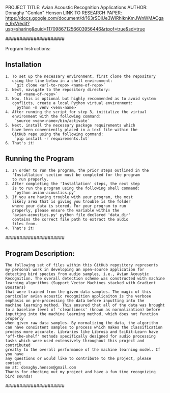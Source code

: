 PROJECT TITLE: Avian Acoustic Recognition Applications
AUTHOR: Donaghy "Conlan" Henson
LINK TO RESEARCH PAPER: https://docs.google.com/document/d/163rSDiUe3WIRhIknKmJWnWMACgae_9xV/edit?usp=sharing&ouid=117098671256603956446&rtpof=true&sd=true

#####################

Program Instructions:
## Installation
    1. To set up the necessary environment, first clone the repository
       using the line below in a shell environment:
        `git clone <url-to-repo> <name-of-repo>`
    2. Next, navigate to the repository directory:
        `cd <name-of-repo>`
    3. Now, this is optional but highly recommended as to avoid system
       conflicts, create a local Python virtual environment:
        `python -m venv <venv-name>`
    4. After running the script for step 3, initialize the virtual
       environment with the following command:
        `source <venv-name>/bin/activate`
    5. Next, install the necessary package requirements which
       have been conveniently placed in a text file within the
       GitHub repo using the following command:
        `pip install -r requirements.txt`
    6. That's it!

## Running the Program
    1. In order to run the program, the prior steps outlined in the
       'Installation' section must be completed for the program
       to run properly.
    2. After completing the 'Installation' steps, the next step
       is to run the program using the following shell command:
        'python avian-acoustics.py'
    3. If you are having trouble with your program, the most
       likely area that is giving you trouble is the folder
       where your data is stored. For your program to run
       properly, please ensure the variable within the
       'avian-acoustics.py' python file declared 'data_dir'
       contains the correct file path to extract the audio
       files from.
    4. That's it!

#####################

## Program Description:
    The following set of files within this GitHub repository represents
    my personal work in developing an open-source application for
    detecting bird species from audio samples, i.e., Avian Acoustic
    Recognition. The overall detection scheme was constructed with machine
    learning algorithms (Support Vector Machines stacked with Gradient Boosters)
    that were trained from the given data samples. The magic of this
    particular avian acoustic recognition applicaiton is the verbose
    emphasis on pre-processing the data before inputting into the
    machine learning method. This ensured that all of the data was brought
    to a baseline level of 'cleanliness' (known as normalization) before
    inputting into the machine learning method, which does not function properly
    when given raw data samples. By normalizing the data, the algorithm
    can have consistent samples to process which makes the classification
    process more accurate. Libraries like Librosa and SciKit-Learn have
    'off-the-shelf' methods specifically designed for audio processing
    tasks which were used extensively throughout this project and contributed
    greatly to the overall performance of the machine learning model. If you have
    any questions or would like to contribute to the project, please contact
    me at: donaghy.henson@gmail.com
    Thanks for checking out my project and have a fun time recognizing bird sounds!

#####################
